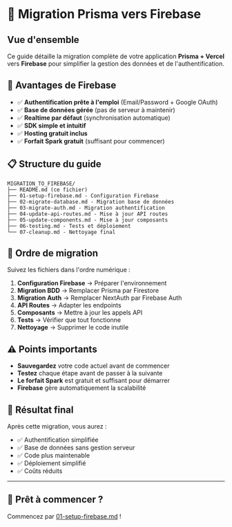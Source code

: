 # 🚀 Migration Prisma vers Firebase

## Vue d'ensemble

Ce guide détaille la migration complète de votre application **Prisma + Vercel** vers **Firebase** pour simplifier la gestion des données et de l'authentification.

## 🎯 Avantages de Firebase

- ✅ **Authentification prête à l'emploi** (Email/Password + Google OAuth)
- ✅ **Base de données gérée** (pas de serveur à maintenir)
- ✅ **Realtime par défaut** (synchronisation automatique)
- ✅ **SDK simple et intuitif**
- ✅ **Hosting gratuit inclus**
- ✅ **Forfait Spark gratuit** (suffisant pour commencer)

## 📋 Structure du guide

```
MIGRATION_TO_FIREBASE/
├── README.md (ce fichier)
├── 01-setup-firebase.md - Configuration Firebase
├── 02-migrate-database.md - Migration base de données
├── 03-migrate-auth.md - Migration authentification
├── 04-update-api-routes.md - Mise à jour API routes
├── 05-update-components.md - Mise à jour composants
├── 06-testing.md - Tests et déploiement
└── 07-cleanup.md - Nettoyage final
```

## 🔄 Ordre de migration

Suivez les fichiers dans l'ordre numérique :

1. **Configuration Firebase** → Préparer l'environnement
2. **Migration BDD** → Remplacer Prisma par Firestore
3. **Migration Auth** → Remplacer NextAuth par Firebase Auth
4. **API Routes** → Adapter les endpoints
5. **Composants** → Mettre à jour les appels API
6. **Tests** → Vérifier que tout fonctionne
7. **Nettoyage** → Supprimer le code inutile

## ⚠️ Points importants

- **Sauvegardez** votre code actuel avant de commencer
- **Testez** chaque étape avant de passer à la suivante
- **Le forfait Spark** est gratuit et suffisant pour démarrer
- **Firebase** gère automatiquement la scalabilité

## 🎉 Résultat final

Après cette migration, vous aurez :

- ✅ Authentification simplifiée
- ✅ Base de données sans gestion serveur
- ✅ Code plus maintenable
- ✅ Déploiement simplifié
- ✅ Coûts réduits

---

## 🚀 Prêt à commencer ?

Commencez par [01-setup-firebase.md](./01-setup-firebase.md) !
